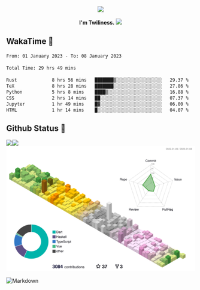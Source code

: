 <div align="center">
<img src="https://images.weserv.nl/?url=avatars.githubusercontent.com/u/10475770?v=4&h=360&w=360&fit=cover&mask=circle&maxage=7d"/>
</div>

<div align="center">

**I'm Twiliness.** <a href="https://github.com/DarkHighness"><img src="https://media.giphy.com/media/hvRJCLFzcasrR4ia7z/giphy.gif" width="5%"></a>

</div>

## WakaTime 🧐

<!--START_SECTION:waka-->

```text
From: 01 January 2023 - To: 08 January 2023

Total Time: 29 hrs 49 mins

Rust             8 hrs 56 mins   ███████▒░░░░░░░░░░░░░░░░░   29.37 %
TeX              8 hrs 28 mins   ███████░░░░░░░░░░░░░░░░░░   27.86 %
Python           5 hrs 8 mins    ████▒░░░░░░░░░░░░░░░░░░░░   16.88 %
CSS              2 hrs 14 mins   ██░░░░░░░░░░░░░░░░░░░░░░░   07.37 %
Jupyter          1 hr 49 mins    █▓░░░░░░░░░░░░░░░░░░░░░░░   06.00 %
HTML             1 hr 14 mins    █░░░░░░░░░░░░░░░░░░░░░░░░   04.07 %
```

<!--END_SECTION:waka-->

## Github Status 🥰

<div> 
	<a href="https://github.com/DarkHighness">
		<img align="left" src="https://github-readme-stats-woad-zeta-10.vercel.app/api?username=DarkHighness&show_icons=true&icon_color=805AD5&text_color=718096&bg_color=ffffff&hide_border=true&count_private=true" />
	</a>
	<a href="https://github.com/DarkHighness">
		<img align="left" src="https://github-readme-stats-woad-zeta-10.vercel.app/api/top-langs/?username=DarkHighness&show_icons=true&icon_color=805AD5&text_color=718096&bg_color=ffffff&hide_border=true&count_private=true">
	</a>
</div>

![3D-Profile](https://raw.githubusercontent.com/DarkHighness/DarkHighness/master/profile-3d-contrib/profile-south-season-animate.svg)



 ![Markdown](https://img.shields.io/badge/markdown%20💘-%23000000.svg?style=for-the-badge&logo=markdown&logoColor=white)
